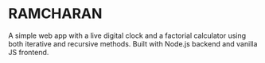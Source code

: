 # RAMCHARAN
A simple web app with a live digital clock and a factorial calculator using both iterative and recursive methods. Built with Node.js backend and vanilla JS frontend.
